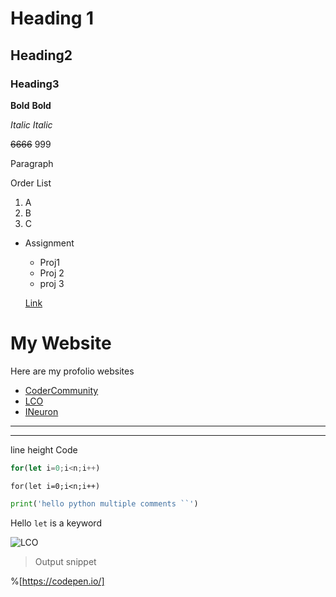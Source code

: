 # Heading 1
## Heading2 
### Heading3

**Bold**
__Bold__

*Italic*
_Italic_

~~6666~~ 999

Paragraph

Order List
1. A
2. B
3. C
   






- Assignment
  - Proj1
  - Proj 2
  - proj 3

  [Link](https://www.google.com/ "Google")


# My Website

Here are my profolio websites

- [CoderCommunity](https://codercommunity.io/)
- [LCO](https://courses.learncodeonline.in/learn)
- [INeuron](https://learn.ineuron.ai/)

***
--- 
line height
Code

``` javascript
for(let i=0;i<n;i++)
```

```
for(let i=0;i<n;i++)
```

``` python
print('hello python multiple comments ``')
```


Hello `let` is a keyword

![LCO](https://learncodeonline.in/mascot.png)

>Output snippet

%[https://codepen.io/]

